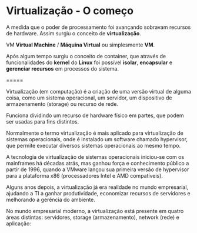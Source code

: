 # Virtualização - O começo

A medida que o poder de processamento foi avançando sobravam recursos de hardware. Assim surgiu o conceito de **virtualização**.

VM **Virtual Machine** / **Máquina Virtual**  ou simplesmente **VM**.

Após algum tempo surgiu o conceito de container, que através de funcionalidades do **kernel** do **Linux** foi possível **isolar**, **encapsular** e **gerenciar recursos** em processos do sistema.

=====

Virtualização (em computação) é a criação de uma versão virtual de alguma coisa, como um sistema operacional, um servidor, um dispositivo de armazenamento (storage) ou recurso de rede.

Funciona dividindo um recurso de hardware físico em partes, que podem ser usadas para fins distintos.

Normalmente o termo virtualização é mais aplicado para virtualização de sistemas operacionais, onde é instalado um software chamado hypervisor, que permite executar diversos sistemas operacionais ao mesmo tempo.

A tecnologia de virtualização de sistemas operacionais iniciou-se com os mainframes há décadas atrás, mas ganhou força e conhecimento público a partir de 1996, quando a VMware  lançou sua primeira versão de hypervisor para a plataforma x86 (processadores Intel e AMD compatíveis).

Alguns anos depois, a virtualização já era realidade no mundo empresarial, ajudando a TI a ganhar produtividade, economizar recursos de servidores e melhorando a gerência do ambiente.

No mundo empresarial moderno, a virtualização está presente em quatro áreas distintas: servidores, storage (armazenamento), network (rede) e aplicação:

